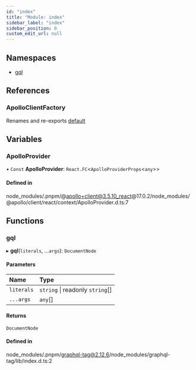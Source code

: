 ```yaml
---
id: "index"
title: "Module: index"
sidebar_label: "index"
sidebar_position: 0
custom_edit_url: null
---
```


## Namespaces

- [gql](../namespaces/.gql)

## References

### ApolloClientFactory

Renames and re-exports [default](../classes/src_lib_ApolloClientFactory.default.md)

## Variables

### ApolloProvider

• `Const` **ApolloProvider**: `React.FC`<`ApolloProviderProps`<`any`\>\>

#### Defined in

node_modules/.pnpm/@apollo+client@3.5.10_react@17.0.2/node_modules/@apollo/client/react/context/ApolloProvider.d.ts:7

## Functions

### gql

▸ **gql**(`literals`, ...`args`): `DocumentNode`

#### Parameters

| Name | Type |
| :------ | :------ |
| `literals` | `string` \| readonly `string`[] |
| `...args` | `any`[] |

#### Returns

`DocumentNode`

#### Defined in

node_modules/.pnpm/graphql-tag@2.12.6/node_modules/graphql-tag/lib/index.d.ts:2

